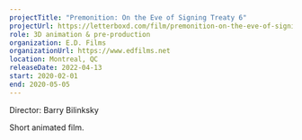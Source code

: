 ```yaml
---
projectTitle: "Premonition: On the Eve of Signing Treaty 6"
projectUrl: https://letterboxd.com/film/premonition-on-the-eve-of-signing-treaty-6/
role: 3D animation & pre-production
organization: E.D. Films
organizationUrl: https://www.edfilms.net
location: Montreal, QC
releaseDate: 2022-04-13
start: 2020-02-01
end: 2020-05-05
---
```


Director: Barry Bilinksky

Short animated film.

